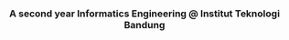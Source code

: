 <h1 align= "center">
</h1>

<h3 align="center">A second year Informatics Engineering @ Institut Teknologi Bandung</h3>

<h1 align= "center">
